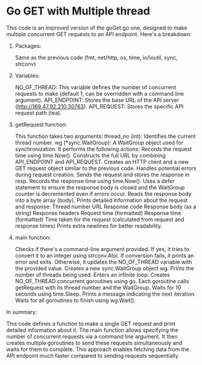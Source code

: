 # Go GET with Multiple thread

This code is an improved version of the goGet.go one, designed to make multiple concurrent GET requests to an API endpoint. Here's a breakdown:

1. Packages:

    Same as the previous code (fmt, net/http, os, time, io/ioutil, sync, strconv)

2. Variables:

    NO_OF_THREAD: This variable defines the number of concurrent requests to make (default 1, can be overridden with a command line argument).
    API_ENDPOINT: Stores the base URL of the API server (http://169.47.92.210:30763).
    API_REQUEST: Stores the specific API request path (tea).

3. getRequest function:

    This function takes two arguments:
        thread_no (int): Identifies the current thread number.
        wg (*sync.WaitGroup): A WaitGroup object used for synchronization.
    It performs the following actions:
        Records the request time using time.Now().
        Constructs the full URL by combining API_ENDPOINT and API_REQUEST.
        Creates an HTTP client and a new GET request object similar to the previous code.
        Handles potential errors during request creation.
        Sends the request and stores the response in resp.
        Records the response time using time.Now().
        Uses a defer statement to ensure the response body is closed and the WaitGroup counter is decremented even if errors occur.
        Reads the response body into a byte array (body).
        Prints detailed information about the request and response:
            Thread number
            URL
            Response code
            Response body (as a string)
            Response headers
            Request time (formatted)
            Response time (formatted)
            Time taken for the request (calculated from request and response times)
        Prints extra newlines for better readability.

4. main function:

    Checks if there's a command-line argument provided.
        If yes, it tries to convert it to an integer using strconv.Atoi.
        If conversion fails, it prints an error and exits.
        Otherwise, it updates the NO_OF_THREAD variable with the provided value.
    Creates a new sync.WaitGroup object wg.
    Prints the number of threads being used.
    Enters an infinite loop:
        Creates NO_OF_THREAD concurrent goroutines using go.
            Each goroutine calls getRequest with its thread number and the WaitGroup.
        Waits for 10 seconds using time.Sleep.
        Prints a message indicating the next iteration.
    Waits for all goroutines to finish using wg.Wait().

In summary:

This code defines a function to make a single GET request and print detailed information about it. The main function allows specifying the number of concurrent requests via a command line argument. It then creates multiple goroutines to send these requests simultaneously and waits for them to complete. This approach enables fetching data from the API endpoint much faster compared to sending requests sequentially.